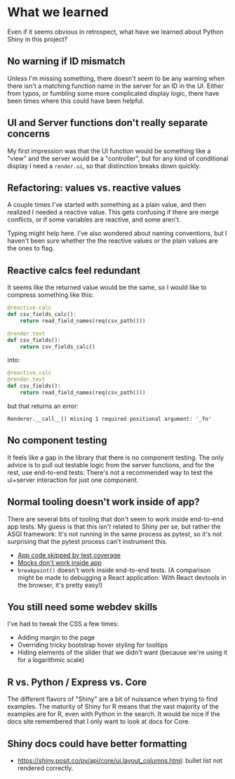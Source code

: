 # What we learned

Even if it seems obvious in retrospect, what have we learned about Python Shiny in this project?

## No warning if ID mismatch

Unless I'm missing something, there doesn't seem to be any warning when there isn't a matching function name in the server for an ID in the UI. Either from typos, or fumbling some more complicated display logic, there have been times where this could have been helpful.

## UI and Server functions don't really separate concerns

My first impression was that the UI function would be something like a "view" and the server would be a "controller", but for any kind of conditional display I need a `render.ui`, so that distinction breaks down quickly.

## Refactoring: values vs. reactive values

A couple times I've started with something as a plain value, and then realized I needed a reactive value. This gets confusing if there are merge conflicts, or if some variables are reactive, and some aren't.

Typing might help here. I've also wondered about naming conventions, but I haven't been sure whether the the reactive values or the plain values are the ones to flag.

## Reactive calcs feel redundant

It seems like the returned value would be the same, so I would like to compress something like this:
```python
@reactive.calc
def csv_fields_calc():
    return read_field_names(req(csv_path()))

@render.text
def csv_fields():
    return csv_fields_calc()
```
into:
```python
@reactive.calc
@render.text
def csv_fields():
    return read_field_names(req(csv_path()))
```
but that returns an error:
```
Renderer.__call__() missing 1 required positional argument: '_fn'
```

## No component testing

It feels like a gap in the library that there is no component testing. The only advice is to pull out testable logic from the server functions, and for the rest, use end-to-end tests: There's not a recommended way to test the ui+server interaction for just one component.

## Normal tooling doesn't work inside of app?

There are several bits of tooling that don't seem to work inside end-to-end app tests. My guess is that this isn't related to Shiny per se, but rather the ASGI framework: It's not running in the same process as pytest, so it's not surprising that the pytest process can't instrument this.
- [App code skipped by test coverage](https://github.com/opendp/dp-creator-ii/issues/18)
- [Mocks don't work inside app](https://github.com/opendp/dp-creator-ii/issues/119)
- `breakpoint()` doesn't work inside end-to-end tests. (A comparison might be made to debugging a React application: With React devtools in the browser, it's pretty easy!)

## You still need some webdev skills

I've had to tweak the CSS a few times:
- Adding margin to the page
- Overriding tricky bootstrap hover styling for tooltips
- Hiding elements of the slider that we didn't want (because we're using it for a logarithmic scale)

## R vs. Python / Express vs. Core

The different flavors of "Shiny" are a bit of nuissance when trying to find examples.
The maturity of Shiny for R means that the vast majority of the examples are for R, even with Python in the search. It would be nice if the docs site remembered that I only want to look at docs for Core.

## Shiny docs could have better formatting

- https://shiny.posit.co/py/api/core/ui.layout_columns.html: bullet list not rendered correctly.
